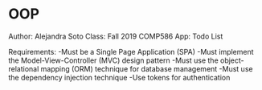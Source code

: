 # OOP
Author: Alejandra Soto
Class: Fall 2019 COMP586
App: Todo List

Requirements:
-Must be a Single Page Application (SPA)
-Must implement the Model-View-Controller (MVC) design pattern
-Must use the object-relational mapping (ORM) technique for database management
-Must use the dependency injection technique
-Use tokens for authentication

